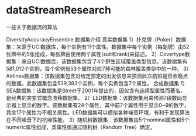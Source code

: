 # dataStreamResearch
一些关于数据流的算法

DiversityAccuracyEnsemble 数据集介绍
真实数据集
	1）扑克牌（Poker）数据集：来源于UCI数据库，每个实例有11个属性。数据集中每个实例（每副牌）由52张牌中的5张组成，每张牌由使用两个属性(suit和rank)来描述。
	2）Covertype数据集：来自UCI数据库，该数据集包含了4个野生区域覆盖类型信息。该数据集有581,012个实例，每个实例有53个属性对应7种可能的森林覆盖类型中的一种。
	3）Airlines数据集：该数据集包含对给定预定的出发信息来预测此次航班是否会晚点的数据。此数据集包含539,383个实例，每个实例包含7个属性。
合成数据集
	1）SEA数据集：该数据集是Street于2001年提出的，因仅含有连续型属性而著名，是经典的突变式概念漂移数据集。
	2）LED数据集：该数据集用来预测7段数码显示器上显示的数字。该数据集有24个属性，其中前7个属性用于显示0~9的数字，其余17个属性为不相关属性。LED数据集可以模拟各种噪音环境，有利于发现算法在不同噪音下的抗噪性能。
	3）随机树数据集：该数据集由5个nominal属性和5个numeric属性组成，类属性值通过随机树（Random Tree）确定。
